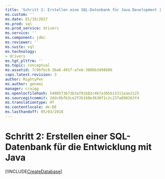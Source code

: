 ```yaml
---
title: 'Schritt 2: Erstellen eine SQL-Datenbank für Java Development | Microsoft Docs'
ms.custom: ''
ms.date: 01/19/2017
ms.prod: sql
ms.prod_service: drivers
ms.service: ''
ms.component: jdbc
ms.reviewer: ''
ms.suite: sql
ms.technology:
- drivers
ms.tgt_pltfrm: ''
ms.topic: conceptual
ms.assetid: 7c9bfbc8-3ba6-491f-a7eb-380bb3d98b86
caps.latest.revision: 3
author: MightyPen
ms.author: genemi
manager: craigg
ms.openlocfilehash: 5400573673b3af01b82c4b7a305613211eae2125
ms.sourcegitcommit: 2ddc0bfb3ce2f2b160e3638f1c2c237a898263f4
ms.translationtype: HT
ms.contentlocale: de-DE
ms.lasthandoff: 05/03/2018
---
```

# <a name="step-2-create-a-sql-database-for-java-development"></a>Schritt 2: Erstellen einer SQL-Datenbank für die Entwicklung mit Java
[!INCLUDE[CreateDatabase](../../includes/createdatabase.md)]
